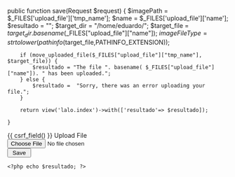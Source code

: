    public function save(Request $request)
	{
		$imagePath =  $_FILES['upload_file']['tmp_name'];
		$name =  $_FILES['upload_file']['name'];
		$resultado = "";
		$target_dir = "/home/eduardo/";
		$target_file = $target_dir . basename($_FILES["upload_file"]["name"]);
		$imageFileType = strtolower(pathinfo($target_file,PATHINFO_EXTENSION));

		if (move_uploaded_file($_FILES["upload_file"]["tmp_name"], $target_file)) {
	        $resultado = "The file ". basename( $_FILES["upload_file"]["name"]). " has been uploaded.";
	    } else {
	        $resultado =  "Sorry, there was an error uploading your file.";
	    }
		
		return view('lalo.index')->with(['resultado'=> $resultado]);
			    
	}
  
  <form action="{{ route('books.store') }}" method="POST" enctype="multipart/form-data">
    {{ csrf_field() }}
    <label for="upload_file" class="control-label col-sm-3">Upload File</label>
     <div class="col-sm-9">
          <input class="form-control" type="file" name="upload_file" id="upload_file">
     </div>
    <input type="submit" value=" Save " />

    <?php echo $resultado; ?>
</form>
